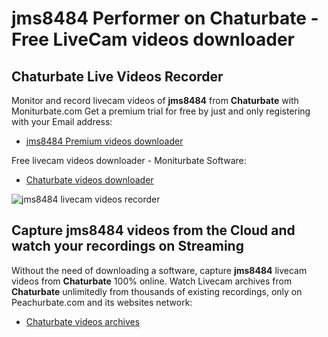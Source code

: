 # jms8484 Performer on Chaturbate - Free LiveCam videos downloader

## Chaturbate Live Videos Recorder

Monitor and record livecam videos of **jms8484** from **Chaturbate** with Moniturbate.com
Get a premium trial for free by just and only registering with your Email address:
* [jms8484 Premium videos downloader](https://moniturbate.com/request-demo-licence-key.html)

Free livecam videos downloader - Moniturbate Software:
* [Chaturbate videos downloader](https://moniturbate.com/moniturbate-download-software.html)

![jms8484 livecam videos recorder](https://peachurnet.com/templates/moniturbate-software.png)


## Capture jms8484 videos from the Cloud and watch your recordings on Streaming

Without the need of downloading a software, capture **jms8484** livecam videos from **Chaturbate** 100% online.
Watch Livecam archives from **Chaturbate** unlimitedly from thousands of existing recordings, only on Peachurbate.com and its websites network:
* [Chaturbate videos archives](https://peachurnet.com/)